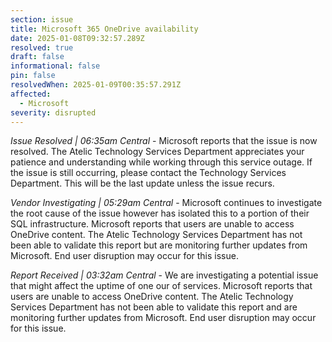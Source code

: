 ```yaml
---
section: issue
title: Microsoft 365 OneDrive availability
date: 2025-01-08T09:32:57.289Z
resolved: true
draft: false
informational: false
pin: false
resolvedWhen: 2025-01-09T00:35:57.291Z
affected:
  - Microsoft
severity: disrupted
---
```

*Issue Resolved | 06:35am Central* - Microsoft reports that the issue is now resolved. The Atelic Technology Services Department appreciates your patience and understanding while working through this service outage. If the issue is still occurring, please contact the Technology Services Department. This will be the last update unless the issue recurs.

*Vendor Investigating | 05:29am Central* - Microsoft continues to investigate the root cause of the issue however has isolated this to a portion of their SQL infrastructure. Microsoft reports that users are unable to access OneDrive content. The Atelic Technology Services Department has not been able to validate this report but are monitoring further updates from Microsoft. End user disruption may occur for this issue.

*Report Received | 03:32am Central* - We are investigating a potential issue that might affect the uptime of one our of services. Microsoft reports that users are unable to access OneDrive content. The Atelic Technology Services Department has not been able to validate this report and are monitoring further updates from Microsoft. End user disruption may occur for this issue.